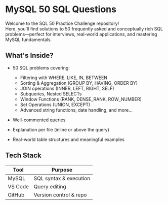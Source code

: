 #  MySQL 50 SQL Questions

Welcome to the SQL 50 Practice Challenge repository!  
Here, you'll find solutions to 50 frequently asked and conceptually rich SQL problems—perfect for interviews, real-world applications, and mastering MySQL fundamentals.

##  What's Inside?

- 50 SQL problems covering:
  - Filtering with WHERE, LIKE, IN, BETWEEN
  - Sorting & Aggregation (GROUP BY, HAVING, ORDER BY)
  - JOIN operations (INNER, LEFT, RIGHT, SELF)
  - Subqueries, Nested SELECTs
  - Window Functions (RANK, DENSE_RANK, ROW_NUMBER)
  - Set Operations (UNION, EXCEPT)
  - Advanced string functions, date handling, and more...

- Well-commented queries
- Explanation per file (inline or above the query)
- Real-world table structures and meaningful examples


##  Tech Stack

| Tool     | Purpose                  |
|----------|--------------------------|
| MySQL    | SQL syntax & execution   |
| VS Code  | Query editing            |
| GitHub   | Version control & repo   |



